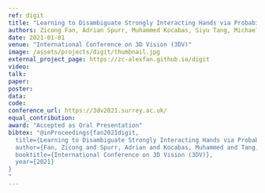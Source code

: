 ```yaml
---
ref: digit
title: "Learning to Disambiguate Strongly Interacting Hands via Probabilistic Per-pixel Part Segmentation"
authors: Zicong Fan, Adrian Spurr, Muhammed Kocabas, Siyu Tang, Michael Black, Otmar Hilliges
date: 2021-01-01
venue: "International Conference on 3D Vision (3DV)"
image: /assets/projects/digit/thumbnail.jpg
external_project_page: https://zc-alexfan.github.io/digit
video: 
talk: 
paper: 
poster: 
data: 
code: 
conference_url: https://3dv2021.surrey.ac.uk/
equal_contribution: 
award: "Accepted as Oral Presentation"
bibtex: "@inProceedings{fan2021digit,
  title={Learning to Disambiguate Strongly Interacting Hands via Probabilistic Per-pixel Part Segmentation},
  author={Fan, Zicong and Spurr, Adrian and Kocabas, Muhammed and Tang, Siyu and Black, Michael and Hilliges, Otmar},
  booktitle={International Conference on 3D Vision (3DV)},
  year={2021}
}
"
---
```

